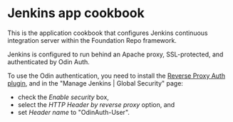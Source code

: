 Jenkins app cookbook
====================

This is the application cookbook that configures Jenkins continuous
integration server within the Foundation Repo framework.

Jenkins is configured to run behind an Apache proxy, SSL-protected,
and authenticated by Odin Auth.

To use the Odin authentication, you need to install the
[Reverse Proxy Auth plugin](https://wiki.jenkins-ci.org/display/JENKINS/Reverse+Proxy+Auth+Plugin),
and in the "Manage Jenkins | Global Security" page:

 - check the _Enable security_ box,
 - select the _HTTP Header by reverse proxy_ option, and
 - set _Header name_ to "OdinAuth-User".
